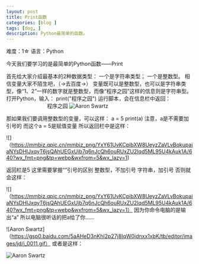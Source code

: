 ```yaml
---
layout: post
title: Print函数
categories: [blog ]
tags: [dog, ]
description: Python最简单的函数。
---
```


   难度：1☆                语言：Python

今天我们要学习的是最简单的Python函数——Print

首先给大家介绍最基本的2种数据类型：
      一个是字符串类型；
     一个是整数型。
相信变量大家不陌生吧，（→去百度→）
变量既可以是整数型，也可以是字符串类型，像“1、2”一样的数字就是整数型，而像“程序之园”这样的信息则是字符串型。
       打开Python，输入：
                                    print("程序之园")
       运行脚本，会在信息栏中返回：
                                           程序之园
![Aaron Swartz](https://mmbiz.qpic.cn/mmbiz_png/YxY61UvKCp92qW1PiafNQY4MUMibic7mEgtAEyegS2eicaibYOSAkSaIibw9ibrJffD888Ut0hXfY2TIt2viaT6t5hJLVQ/640?wx_fmt=png&tp=webp&wxfrom=5&wx_lazy=1)

那如果我们要调用整数型的变量，可以这样：
a = 5
print(a)
注意，a是不需要加引号的
而这个a = 5是赋值变量
所以返回栏中是这样：

![]（https://mmbiz.qpic.cn/mmbiz_png/YxY61UvKCpibXW8UeyzZaVLvBokupaiaNYsDHIJxqyT6jsQAhUEGxUib7q6nJcQh6ouRUxZU2Iqd5ML95U4kAuk1A/640?wx_fmt=png&tp=webp&wxfrom=5&wx_lazy=1)

返回栏是5
这里需要掌握“”引号的区别
整数型，不加引号
字符串，加引号
否则就会这样：

![]（https://mmbiz.qpic.cn/mmbiz_png/YxY61UvKCpibXW8UeyzZaVLvBokupaiaNYsDHIJxqyT6jsQAhUEGxUib7q6nJcQh6ouRUxZU2Iqd5ML95U4kAuk1A/640?wx_fmt=png&tp=webp&wxfrom=5&wx_lazy=1）
因为你命令电脑的是输出“a”
所以电脑很听话的把a给了你……

![Aaron Swartz]（https://gsp0.baidu.com/5aAHeD3nKhI2p27j8IqW0jdnxx1xbK/tb/editor/images/jd/j_0011.gif）
或者是这样：

![Aaron Swartz](https://mmbiz.qpic.cn/mmbiz_png/YxY61UvKCpibXW8UeyzZaVLvBokupaiaNYE0XnBjKxviaA8p9TrqafatQ57KJe6jxWzDzWCibOBicv0RKeGV6ZPWOcQ/640?wx_fmt=png&tp=webp&wxfrom=5&wx_lazy=1)

